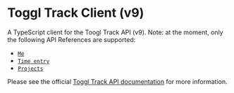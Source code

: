 # Toggl Track Client (v9)

A TypeScript client for the Toogl Track API (v9). Note: at the moment, only the following API References are supported:

- [`Me`](https://developers.track.toggl.com/docs/api/me)
- [`Time entry`](https://developers.track.toggl.com/docs/api/time_entry)
- [`Projects`](https://developers.track.toggl.com/docs/api/projects)

Please see the official [Toggl Track API documentation](https://developers.track.toggl.com/docs/) for more information.
